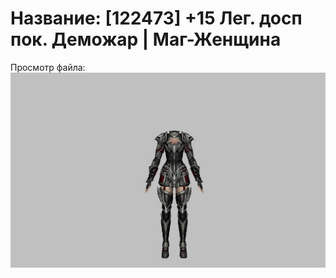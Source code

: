 # Название: [122473] +15 Лег. досп пок. Деможар | Маг-Женщина

Просмотр файла:
![p050034.png](p050034.png)
